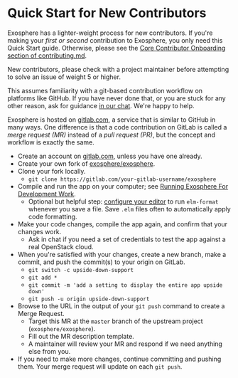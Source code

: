 # Quick Start for New Contributors

Exosphere has a lighter-weight process for new contributors. If you're making your _first or second_ contribution to Exosphere, you only need this Quick Start guide. Otherwise, please see the [Core Contributor Onboarding section of contributing.md](../contributing.md#core-contributor-onboarding).

New contributors, please check with a project maintainer before attempting to solve an issue of weight 5 or higher.

This assumes familiarity with a git-based contribution workflow on platforms like GitHub. If you have never done that, or you are stuck for any other reason, ask for guidance [in our chat](https://matrix.to/#/#exosphere-dev:matrix.org). We're happy to help.

Exosphere is hosted on [gitlab.com](https://gitlab.com), a service that is similar to GitHub in many ways. One difference is that a code contribution on GitLab is called a _merge request (MR)_ instead of a _pull request (PR)_, but the concept and workflow is exactly the same.

- Create an account on [gitlab.com](https://gitlab.com), unless you have one already.
- Create your own fork of [exosphere/exosphere](https://gitlab.com/exosphere/exosphere).
- Clone your fork locally.
  - `git clone https://gitlab.com/your-gitlab-username/exosphere`
- Compile and run the app on your computer; see [Running Exosphere For Development Work](run-exosphere.md#for-development-work).
  - Optional but helpful step: [configure your editor](https://github.com/avh4/elm-format#editor-integration) to run `elm-format` whenever you save a file. Save `.elm` files often to automatically apply code formatting.
- Make your code changes, compile the app again, and confirm that your changes work.
  - Ask in chat if you need a set of credentials to test the app against a real OpenStack cloud.
- When you're satisfied with your changes, create a new branch, make a commit, and push the commit(s) to your origin on GitLab.
  - `git switch -c upside-down-support`
  - `git add *`
  - `git commit -m 'add a setting to display the entire app upside down'`
  - `git push -u origin upside-down-support`
- Browse to the URL in the output of your `git push` command to create a Merge Request.
  - Target this MR at the `master` branch of the upstream project (`exosphere/exosphere`).
  - Fill out the MR description template.
  - A maintainer will review your MR and respond if we need anything else from you.
- If you need to make more changes, continue committing and pushing them. Your merge request will update on each `git push`.